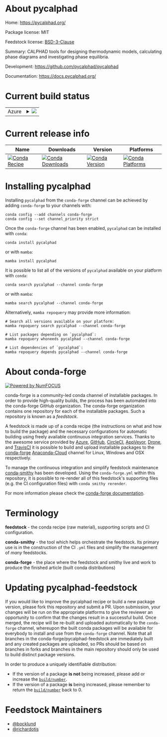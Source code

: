 About pycalphad
===============

Home: https://pycalphad.org/

Package license: MIT

Feedstock license: [BSD-3-Clause](https://github.com/conda-forge/pycalphad-feedstock/blob/main/LICENSE.txt)

Summary: CALPHAD tools for designing thermodynamic models, calculating phase diagrams and investigating phase equilibria.

Development: https://github.com/pycalphad/pycalphad

Documentation: https://docs.pycalphad.org/

Current build status
====================


<table>
    
  <tr>
    <td>Azure</td>
    <td>
      <details>
        <summary>
          <a href="https://dev.azure.com/conda-forge/feedstock-builds/_build/latest?definitionId=3212&branchName=main">
            <img src="https://dev.azure.com/conda-forge/feedstock-builds/_apis/build/status/pycalphad-feedstock?branchName=main">
          </a>
        </summary>
        <table>
          <thead><tr><th>Variant</th><th>Status</th></tr></thead>
          <tbody><tr>
              <td>linux_64_python3.10.____cpython</td>
              <td>
                <a href="https://dev.azure.com/conda-forge/feedstock-builds/_build/latest?definitionId=3212&branchName=main">
                  <img src="https://dev.azure.com/conda-forge/feedstock-builds/_apis/build/status/pycalphad-feedstock?branchName=main&jobName=linux&configuration=linux_64_python3.10.____cpython" alt="variant">
                </a>
              </td>
            </tr><tr>
              <td>linux_64_python3.7.____73_pypy</td>
              <td>
                <a href="https://dev.azure.com/conda-forge/feedstock-builds/_build/latest?definitionId=3212&branchName=main">
                  <img src="https://dev.azure.com/conda-forge/feedstock-builds/_apis/build/status/pycalphad-feedstock?branchName=main&jobName=linux&configuration=linux_64_python3.7.____73_pypy" alt="variant">
                </a>
              </td>
            </tr><tr>
              <td>linux_64_python3.7.____cpython</td>
              <td>
                <a href="https://dev.azure.com/conda-forge/feedstock-builds/_build/latest?definitionId=3212&branchName=main">
                  <img src="https://dev.azure.com/conda-forge/feedstock-builds/_apis/build/status/pycalphad-feedstock?branchName=main&jobName=linux&configuration=linux_64_python3.7.____cpython" alt="variant">
                </a>
              </td>
            </tr><tr>
              <td>linux_64_python3.8.____cpython</td>
              <td>
                <a href="https://dev.azure.com/conda-forge/feedstock-builds/_build/latest?definitionId=3212&branchName=main">
                  <img src="https://dev.azure.com/conda-forge/feedstock-builds/_apis/build/status/pycalphad-feedstock?branchName=main&jobName=linux&configuration=linux_64_python3.8.____cpython" alt="variant">
                </a>
              </td>
            </tr><tr>
              <td>linux_64_python3.9.____cpython</td>
              <td>
                <a href="https://dev.azure.com/conda-forge/feedstock-builds/_build/latest?definitionId=3212&branchName=main">
                  <img src="https://dev.azure.com/conda-forge/feedstock-builds/_apis/build/status/pycalphad-feedstock?branchName=main&jobName=linux&configuration=linux_64_python3.9.____cpython" alt="variant">
                </a>
              </td>
            </tr><tr>
              <td>osx_64_python3.10.____cpython</td>
              <td>
                <a href="https://dev.azure.com/conda-forge/feedstock-builds/_build/latest?definitionId=3212&branchName=main">
                  <img src="https://dev.azure.com/conda-forge/feedstock-builds/_apis/build/status/pycalphad-feedstock?branchName=main&jobName=osx&configuration=osx_64_python3.10.____cpython" alt="variant">
                </a>
              </td>
            </tr><tr>
              <td>osx_64_python3.7.____73_pypy</td>
              <td>
                <a href="https://dev.azure.com/conda-forge/feedstock-builds/_build/latest?definitionId=3212&branchName=main">
                  <img src="https://dev.azure.com/conda-forge/feedstock-builds/_apis/build/status/pycalphad-feedstock?branchName=main&jobName=osx&configuration=osx_64_python3.7.____73_pypy" alt="variant">
                </a>
              </td>
            </tr><tr>
              <td>osx_64_python3.7.____cpython</td>
              <td>
                <a href="https://dev.azure.com/conda-forge/feedstock-builds/_build/latest?definitionId=3212&branchName=main">
                  <img src="https://dev.azure.com/conda-forge/feedstock-builds/_apis/build/status/pycalphad-feedstock?branchName=main&jobName=osx&configuration=osx_64_python3.7.____cpython" alt="variant">
                </a>
              </td>
            </tr><tr>
              <td>osx_64_python3.8.____cpython</td>
              <td>
                <a href="https://dev.azure.com/conda-forge/feedstock-builds/_build/latest?definitionId=3212&branchName=main">
                  <img src="https://dev.azure.com/conda-forge/feedstock-builds/_apis/build/status/pycalphad-feedstock?branchName=main&jobName=osx&configuration=osx_64_python3.8.____cpython" alt="variant">
                </a>
              </td>
            </tr><tr>
              <td>osx_64_python3.9.____cpython</td>
              <td>
                <a href="https://dev.azure.com/conda-forge/feedstock-builds/_build/latest?definitionId=3212&branchName=main">
                  <img src="https://dev.azure.com/conda-forge/feedstock-builds/_apis/build/status/pycalphad-feedstock?branchName=main&jobName=osx&configuration=osx_64_python3.9.____cpython" alt="variant">
                </a>
              </td>
            </tr><tr>
              <td>osx_arm64_python3.10.____cpython</td>
              <td>
                <a href="https://dev.azure.com/conda-forge/feedstock-builds/_build/latest?definitionId=3212&branchName=main">
                  <img src="https://dev.azure.com/conda-forge/feedstock-builds/_apis/build/status/pycalphad-feedstock?branchName=main&jobName=osx&configuration=osx_arm64_python3.10.____cpython" alt="variant">
                </a>
              </td>
            </tr><tr>
              <td>osx_arm64_python3.8.____cpython</td>
              <td>
                <a href="https://dev.azure.com/conda-forge/feedstock-builds/_build/latest?definitionId=3212&branchName=main">
                  <img src="https://dev.azure.com/conda-forge/feedstock-builds/_apis/build/status/pycalphad-feedstock?branchName=main&jobName=osx&configuration=osx_arm64_python3.8.____cpython" alt="variant">
                </a>
              </td>
            </tr><tr>
              <td>osx_arm64_python3.9.____cpython</td>
              <td>
                <a href="https://dev.azure.com/conda-forge/feedstock-builds/_build/latest?definitionId=3212&branchName=main">
                  <img src="https://dev.azure.com/conda-forge/feedstock-builds/_apis/build/status/pycalphad-feedstock?branchName=main&jobName=osx&configuration=osx_arm64_python3.9.____cpython" alt="variant">
                </a>
              </td>
            </tr><tr>
              <td>win_64_python3.10.____cpython</td>
              <td>
                <a href="https://dev.azure.com/conda-forge/feedstock-builds/_build/latest?definitionId=3212&branchName=main">
                  <img src="https://dev.azure.com/conda-forge/feedstock-builds/_apis/build/status/pycalphad-feedstock?branchName=main&jobName=win&configuration=win_64_python3.10.____cpython" alt="variant">
                </a>
              </td>
            </tr><tr>
              <td>win_64_python3.7.____cpython</td>
              <td>
                <a href="https://dev.azure.com/conda-forge/feedstock-builds/_build/latest?definitionId=3212&branchName=main">
                  <img src="https://dev.azure.com/conda-forge/feedstock-builds/_apis/build/status/pycalphad-feedstock?branchName=main&jobName=win&configuration=win_64_python3.7.____cpython" alt="variant">
                </a>
              </td>
            </tr><tr>
              <td>win_64_python3.8.____cpython</td>
              <td>
                <a href="https://dev.azure.com/conda-forge/feedstock-builds/_build/latest?definitionId=3212&branchName=main">
                  <img src="https://dev.azure.com/conda-forge/feedstock-builds/_apis/build/status/pycalphad-feedstock?branchName=main&jobName=win&configuration=win_64_python3.8.____cpython" alt="variant">
                </a>
              </td>
            </tr><tr>
              <td>win_64_python3.9.____cpython</td>
              <td>
                <a href="https://dev.azure.com/conda-forge/feedstock-builds/_build/latest?definitionId=3212&branchName=main">
                  <img src="https://dev.azure.com/conda-forge/feedstock-builds/_apis/build/status/pycalphad-feedstock?branchName=main&jobName=win&configuration=win_64_python3.9.____cpython" alt="variant">
                </a>
              </td>
            </tr>
          </tbody>
        </table>
      </details>
    </td>
  </tr>
</table>

Current release info
====================

| Name | Downloads | Version | Platforms |
| --- | --- | --- | --- |
| [![Conda Recipe](https://img.shields.io/badge/recipe-pycalphad-green.svg)](https://anaconda.org/conda-forge/pycalphad) | [![Conda Downloads](https://img.shields.io/conda/dn/conda-forge/pycalphad.svg)](https://anaconda.org/conda-forge/pycalphad) | [![Conda Version](https://img.shields.io/conda/vn/conda-forge/pycalphad.svg)](https://anaconda.org/conda-forge/pycalphad) | [![Conda Platforms](https://img.shields.io/conda/pn/conda-forge/pycalphad.svg)](https://anaconda.org/conda-forge/pycalphad) |

Installing pycalphad
====================

Installing `pycalphad` from the `conda-forge` channel can be achieved by adding `conda-forge` to your channels with:

```
conda config --add channels conda-forge
conda config --set channel_priority strict
```

Once the `conda-forge` channel has been enabled, `pycalphad` can be installed with `conda`:

```
conda install pycalphad
```

or with `mamba`:

```
mamba install pycalphad
```

It is possible to list all of the versions of `pycalphad` available on your platform with `conda`:

```
conda search pycalphad --channel conda-forge
```

or with `mamba`:

```
mamba search pycalphad --channel conda-forge
```

Alternatively, `mamba repoquery` may provide more information:

```
# Search all versions available on your platform:
mamba repoquery search pycalphad --channel conda-forge

# List packages depending on `pycalphad`:
mamba repoquery whoneeds pycalphad --channel conda-forge

# List dependencies of `pycalphad`:
mamba repoquery depends pycalphad --channel conda-forge
```


About conda-forge
=================

[![Powered by
NumFOCUS](https://img.shields.io/badge/powered%20by-NumFOCUS-orange.svg?style=flat&colorA=E1523D&colorB=007D8A)](https://numfocus.org)

conda-forge is a community-led conda channel of installable packages.
In order to provide high-quality builds, the process has been automated into the
conda-forge GitHub organization. The conda-forge organization contains one repository
for each of the installable packages. Such a repository is known as a *feedstock*.

A feedstock is made up of a conda recipe (the instructions on what and how to build
the package) and the necessary configurations for automatic building using freely
available continuous integration services. Thanks to the awesome service provided by
[Azure](https://azure.microsoft.com/en-us/services/devops/), [GitHub](https://github.com/),
[CircleCI](https://circleci.com/), [AppVeyor](https://www.appveyor.com/),
[Drone](https://cloud.drone.io/welcome), and [TravisCI](https://travis-ci.com/)
it is possible to build and upload installable packages to the
[conda-forge](https://anaconda.org/conda-forge) [Anaconda-Cloud](https://anaconda.org/)
channel for Linux, Windows and OSX respectively.

To manage the continuous integration and simplify feedstock maintenance
[conda-smithy](https://github.com/conda-forge/conda-smithy) has been developed.
Using the ``conda-forge.yml`` within this repository, it is possible to re-render all of
this feedstock's supporting files (e.g. the CI configuration files) with ``conda smithy rerender``.

For more information please check the [conda-forge documentation](https://conda-forge.org/docs/).

Terminology
===========

**feedstock** - the conda recipe (raw material), supporting scripts and CI configuration.

**conda-smithy** - the tool which helps orchestrate the feedstock.
                   Its primary use is in the construction of the CI ``.yml`` files
                   and simplify the management of *many* feedstocks.

**conda-forge** - the place where the feedstock and smithy live and work to
                  produce the finished article (built conda distributions)


Updating pycalphad-feedstock
============================

If you would like to improve the pycalphad recipe or build a new
package version, please fork this repository and submit a PR. Upon submission,
your changes will be run on the appropriate platforms to give the reviewer an
opportunity to confirm that the changes result in a successful build. Once
merged, the recipe will be re-built and uploaded automatically to the
`conda-forge` channel, whereupon the built conda packages will be available for
everybody to install and use from the `conda-forge` channel.
Note that all branches in the conda-forge/pycalphad-feedstock are
immediately built and any created packages are uploaded, so PRs should be based
on branches in forks and branches in the main repository should only be used to
build distinct package versions.

In order to produce a uniquely identifiable distribution:
 * If the version of a package **is not** being increased, please add or increase
   the [``build/number``](https://docs.conda.io/projects/conda-build/en/latest/resources/define-metadata.html#build-number-and-string).
 * If the version of a package **is** being increased, please remember to return
   the [``build/number``](https://docs.conda.io/projects/conda-build/en/latest/resources/define-metadata.html#build-number-and-string)
   back to 0.

Feedstock Maintainers
=====================

* [@bocklund](https://github.com/bocklund/)
* [@richardotis](https://github.com/richardotis/)

